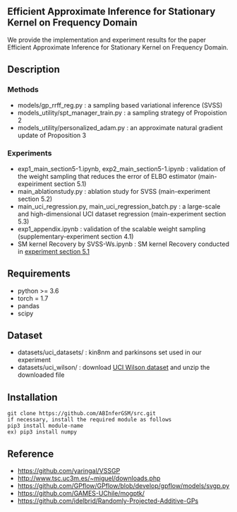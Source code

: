 ##  Efficient Approximate Inference for Stationary Kernel on Frequency Domain

We provide the implementation and experiment results for the paper Efficient Approximate Inference for Stationary Kernel on Frequency Domain.


 
## Description

### Methods

* models/gp_rrff_reg.py : a sampling based variational inference (SVSS)
* models_utility/spt_manager_train.py : a sampling strategy of Propoistion 2 
* models_utility/personalized_adam.py : an approximate natural gradient update of Proposition 3

### Experiments

* exp1_main_section5-1.ipynb, exp2_main_section5-1.ipynb : validation of the weight sampling that reduces the error of ELBO estimator (main-expeiriment section 5.1)
* main_ablationstudy.py : ablation study for SVSS (main-experiment section 5.2)
* main_uci_regression.py, main_uci_regression_batch.py : a large-scale and high-dimensional UCI dataset regression (main-experiment section 5.3)
* exp1_appendix.ipynb : validation of the scalable weight sampling (supplementary-experiment section 4.1)
* SM kernel Recovery by SVSS-Ws.ipynb : SM kernel Recovery conducted in [experiment section 5.1](https://arxiv.org/pdf/1910.13565.pdf)


## Requirements

* python >= 3.6
* torch = 1.7
* pandas
* scipy


## Dataset

* datasets/uci_datasets/ : kin8nm and parkinsons set used in our experiment
* datasets/uci_wilson/ : download [UCI Wilson dataset](https://drive.google.com/file/d/0BxWe_IuTnMFcYXhxdUNwRHBKTlU/view) and unzip the downloaded file


## Installation

    git clone https://github.com/ABInferGSM/src.git
    if necessary, install the required module as follows
    pip3 install module-name
    ex) pip3 install numpy 


## Reference 

* https://github.com/yaringal/VSSGP
* http://www.tsc.uc3m.es/~miguel/downloads.php 
* https://github.com/GPflow/GPflow/blob/develop/gpflow/models/svgp.py
* https://github.com/GAMES-UChile/mogptk/
* https://github.com/idelbrid/Randomly-Projected-Additive-GPs




